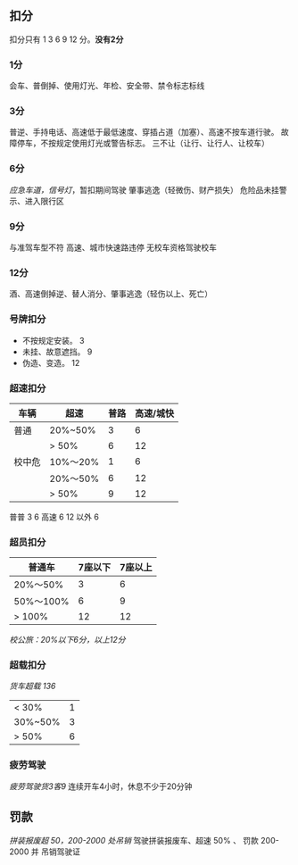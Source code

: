 ## 扣分
扣分只有 1 3 6 9 12 分。**没有2分**

### 1分
会车、普倒掉、使用灯光、年检、安全带、禁令标志标线

### 3分
普逆、手持电话、高速低于最低速度、穿插占道（加塞）、高速不按车道行驶。
故障停车，不按规定使用灯光或警告标志。
三不让（让行、让行人、让校车）
  
### 6分
*应急车道，信号灯*，暂扣期间驾驶
肇事逃逸（轻微伤、财产损失）
危险品未挂警示、进入限行区

### 9分
与准驾车型不符
高速、城市快速路违停
无校车资格驾驶校车

### 12分
酒、高速倒掉逆、替人消分、肇事逃逸（轻伤以上、死亡）

### 号牌扣分
- 不按规定安装。      3
- 未挂、故意遮挡。  9
- 伪造、变造。         12

### 超速扣分

| 车辆  | 超速      | 普路  | 高速/城快 |
| --- | ------- | --- | ----- |
| 普通  | 20%~50% | 3   | 6     |
|     | > 50%   | 6   | 12    |
| 校中危 | 10%～20% | 1   | 6     |
|     | 20%～50% | 6   | 12    |
|     | > 50%   | 9   | 12    |
普普 3 6
高速 6 12
以外 6

### 超员扣分

| 普通车      | 7座以下 | 7座以上 |
| -------- | ---- | ---- |
| 20%～50%  | 3    | 6    |
| 50%～100% | 6    | 9    |
| > 100%   | 12   | 12   |
*校公旅：20%以下6分，以上12分*


### 超载扣分
*货车超载 136*

|         |     |
| ------- | --- |
| < 30%   | 1   |
| 30%~50% | 3   |
| > 50%   | 6   |

### 疲劳驾驶
*疲劳驾驶货3客9*
连续开车4小时，休息不少于20分钟


## 罚款
*拼装报废超 50，200-2000 处吊销*
驾驶拼装报废车、超速 50% 、 罚款 200-2000  并 吊销驾驶证

